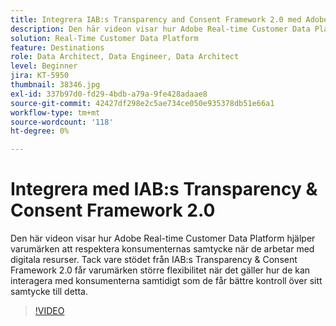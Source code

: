 ```yaml
---
title: Integrera IAB:s Transparency and Consent Framework 2.0 med Adobe Real-time Customer Data Platform
description: Den här videon visar hur Adobe Real-time Customer Data Platform hjälper varumärken att respektera konsumenternas samtycke när de arbetar med digitala resurser. Tack vare stödet från IAB:s Transparency & Consent Framework 2.0 får varumärken större flexibilitet när det gäller hur de kan interagera med konsumenterna samtidigt som de får bättre kontroll över sitt samtycke till detta.
solution: Real-Time Customer Data Platform
feature: Destinations
role: Data Architect, Data Engineer, Data Architect
level: Beginner
jira: KT-5950
thumbnail: 38346.jpg
exl-id: 337b97d0-fd29-4bdb-a79a-9fe428adaae8
source-git-commit: 42427df298e2c5ae734ce050e935378db51e66a1
workflow-type: tm+mt
source-wordcount: '118'
ht-degree: 0%

---
```


# Integrera med IAB:s Transparency &amp; Consent Framework 2.0

Den här videon visar hur Adobe Real-time Customer Data Platform hjälper varumärken att respektera konsumenternas samtycke när de arbetar med digitala resurser. Tack vare stödet från IAB:s Transparency &amp; Consent Framework 2.0 får varumärken större flexibilitet när det gäller hur de kan interagera med konsumenterna samtidigt som de får bättre kontroll över sitt samtycke till detta.

>[!VIDEO](https://video.tv.adobe.com/v/38346?quality=12&learn=on)
